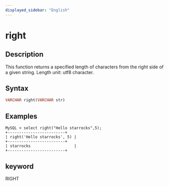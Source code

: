 ```yaml
---
displayed_sidebar: "English"
---
```


# right

## Description

This function returns a specified length of characters from the right side of a given string. Length unit: utf8 character.

## Syntax

```Haskell
VARCHAR right(VARCHAR str)
```

## Examples

```Plain Text
MySQL > select right("Hello starrocks",5);
+-------------------------+
| right('Hello starrocks', 5) |
+-------------------------+
| starrocks                   |
+-------------------------+
```

## keyword

RIGHT
